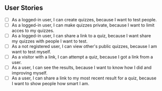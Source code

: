 ## User Stories

- [ ] As a logged-in user, I can create quizzes, because I want to test people.
- [ ] As a logged-in user, I can make quizzes private, because I want to limit acces to my quizzes.
- [ ] As a logged-in user, I can share a link to a quiz, because I want share my quizzes with people I want to test.
- [ ] As a not registered user, I can view other's public quizzes, because I am want to test myself.
- [ ] As a visitor with a link, I can attempt a quiz, because I got a link from a user.
- [ ] As a user, I can see the results, because I want to know how I did and improving myself.
- [ ] As a user, I can share a link to my most recent result for a quiz, because I want to show people how smart I am.